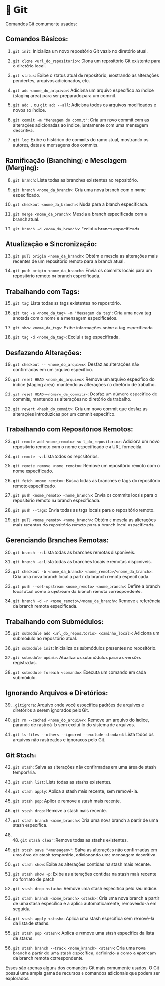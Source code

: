 # 🐙 𝗚𝗶𝘁
Comandos Git comumente usados:

## Comandos Básicos:

1. `git init`: Inicializa um novo repositório Git vazio no diretório atual.

2. `git clone <url_do_repositorio>`: Clona um repositório Git existente para o diretório local.

3. `git status`: Exibe o status atual do repositório, mostrando as alterações pendentes, arquivos adicionados, etc.

4. `git add <nome_do_arquivo>`: Adiciona um arquivo específico ao índice (staging area) para ser preparado para um commit.

5. `git add .` ou `git add --all`: Adiciona todos os arquivos modificados e novos ao índice.

6. `git commit -m "Mensagem do commit"`: Cria um novo commit com as alterações adicionadas ao índice, juntamente com uma mensagem descritiva.

7. `git log`: Exibe o histórico de commits do ramo atual, mostrando os autores, datas e mensagens dos commits.

## Ramificação (Branching) e Mesclagem (Merging):

8. `git branch`: Lista todas as branches existentes no repositório.

9. `git branch <nome_da_branch>`: Cria uma nova branch com o nome especificado.

10. `git checkout <nome_da_branch>`: Muda para a branch especificada.

11. `git merge <nome_da_branch>`: Mescla a branch especificada com a branch atual.

12. `git branch -d <nome_da_branch>`: Exclui a branch especificada.

## Atualização e Sincronização:

13. `git pull origin <nome_da_branch>`: Obtém e mescla as alterações mais recentes de um repositório remoto para a branch atual.

14. `git push origin <nome_da_branch>`: Envia os commits locais para um repositório remoto na branch especificada.

## Trabalhando com Tags:

15. `git tag`: Lista todas as tags existentes no repositório.

16. `git tag -a <nome_da_tag> -m "Mensagem da tag"`: Cria uma nova tag anotada com o nome e a mensagem especificados.

17. `git show <nome_da_tag>`: Exibe informações sobre a tag especificada.

18. `git tag -d <nome_da_tag>`: Exclui a tag especificada.

## Desfazendo Alterações:

19. `git checkout -- <nome_do_arquivo>`: Desfaz as alterações não confirmadas em um arquivo específico.

20. `git reset HEAD <nome_do_arquivo>`: Remove um arquivo específico do índice (staging area), mantendo as alterações no diretório de trabalho.

21. `git reset HEAD~<número_de_commits>`: Desfaz um número específico de commits, mantendo as alterações no diretório de trabalho.

22. `git revert <hash_do_commit>`: Cria um novo commit que desfaz as alterações introduzidas por um commit específico.

## Trabalhando com Repositórios Remotos:

23. `git remote add <nome_remoto> <url_do_repositorio>`: Adiciona um novo repositório remoto com o nome especificado e a URL fornecida.

24. `git remote -v`: Lista todos os repositórios.

27. `git remote remove <nome_remoto>`: Remove um repositório remoto com o nome especificado.

26. `git fetch <nome_remoto>`: Busca todas as branches e tags do repositório remoto especificado.

27. `git push <nome_remoto> <nome_branch>`: Envia os commits locais para o repositório remoto na branch especificada.

28. `git push --tags`: Envia todas as tags locais para o repositório remoto.

29. `git pull <nome_remoto> <nome_branch>`: Obtém e mescla as alterações mais recentes do repositório remoto para a branch local especificada.

## Gerenciando Branches Remotas:

30. `git branch -r`: Lista todas as branches remotas disponíveis.

31. `git branch -a`: Lista todas as branches locais e remotas disponíveis.

32. `git checkout -b <nome_da_branch> <nome_remoto>/<nome_da_branch>`: Cria uma nova branch local a partir da branch remota especificada.

33. `git push --set-upstream <nome_remoto> <nome_branch>`: Define a branch local atual como a upstream da branch remota correspondente.

34. `git branch -d -r <nome_remoto>/<nome_da_branch>`: Remove a referência da branch remota especificada.

## Trabalhando com Submódulos:

35. `git submodule add <url_do_repositorio> <caminho_local>`: Adiciona um submódulo ao repositório atual.

36. `git submodule init`: Inicializa os submódulos presentes no repositório.

37. `git submodule update`: Atualiza os submódulos para as versões registradas.

38. `git submodule foreach <comando>`: Executa um comando em cada submódulo.

## Ignorando Arquivos e Diretórios:

39. `.gitignore`: Arquivo onde você especifica padrões de arquivos e diretórios a serem ignorados pelo Git.

40. `git rm --cached <nome_do_arquivo>`: Remove um arquivo do índice, parando de rastreá-lo sem excluí-lo do sistema de arquivos.

41. `git ls-files --others --ignored --exclude-standard`: Lista todos os arquivos não rastreados e ignorados pelo Git.

## Git Stash:

42. `git stash`: Salva as alterações não confirmadas em uma área de stash temporária.

43. `git stash list`: Lista todas as stashs existentes.

44. `git stash apply`: Aplica a stash mais recente, sem removê-la.

45. `git stash pop`: Aplica e remove a stash mais recente.

46. `git stash drop`: Remove a stash mais recente.

47. `git stash branch <nome_branch>`: Cria uma nova branch a partir de uma stash específica.
48. 48. `git stash clear`: Remove todas as stashs existentes.

49. `git stash save "<mensagem>"`: Salva as alterações não confirmadas em uma área de stash temporária, adicionando uma mensagem descritiva.

50. `git stash show`: Exibe as alterações contidas na stash mais recente.

51. `git stash show -p`: Exibe as alterações contidas na stash mais recente no formato de patch.

52. `git stash drop <stash>`: Remove uma stash específica pelo seu índice.

53. `git stash branch <nome_branch> <stash>`: Cria uma nova branch a partir de uma stash específica e a aplica automaticamente, removendo-a em seguida.

54. `git stash apply <stash>`: Aplica uma stash específica sem removê-la da lista de stashs.

55. `git stash pop <stash>`: Aplica e remove uma stash específica da lista de stashs.

56. `git stash branch --track <nome_branch> <stash>`: Cria uma nova branch a partir de uma stash específica, definindo-a como a upstream da branch remota correspondente.

Esses são apenas alguns dos comandos Git mais comumente usados. O Git possui uma ampla gama de recursos e comandos adicionais que podem ser explorados.
